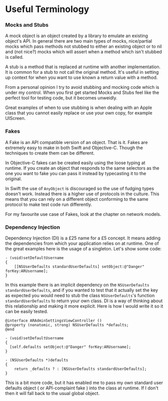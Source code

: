 # Useful Terminology

### Mocks and Stubs

A mock object is an object created by a library to emulate an existing object's API. In general there are two main types of mocks, nice/partial mocks which pass methods not stubbed to either an existing object or to nil and (not nice?) mocks which will assert when a method which isn't stubbed is called.

A stub is a method that is replaced at runtime with another implementation. It is common for a stub to not call the original method. It's useful in setting up context for when you want to use known a return value with a method.

From a personal opinion I try to avoid stubbing and mocking code which is under my control. When you first get started Mocks and Stubs feel like the perfect tool for testing code, but it becomes unweidly.

Great examples of when to use stubbing is when dealing with an Apple class that you cannot easily replace or use your own copy, for example UIScreen.

### Fakes

A Fake is an API compatible version of an object. That is it. Fakes are extremely easy to make in both Swift and Objective-C. Though the techniques to create them can be different.

In Objective-C fakes can be created easily using the loose typing at runtime. If you create an object that responds to the same selectors as the one you want to fake you can pass it instead by typecasting it to the original.

In Swift the use of `AnyObject` is discouraged so the use of fudging types doesn't work. Instead there is a higher use of protocols in the culture. This means that you can rely on a different object conforming to the same protocol to make test code run differently.

For my favourite use case of Fakes, look at the chapter on network models.

### Dependency Injection

Dependency Injection (DI) is a £25 name for a £5 concept. It means adding the dependencies from which your application relies on at runtime. One of the great examples here is the usage of a singleton. Let's show some code:

``` objc
- (void)setDefaultUsername
{
	[[NSUserDefaults standardUserDefaults] setObject:@"Danger" forKey:ARUsername];
}
```

In this example there is an implicit dependency on the `NSUserDefaults standardUserDefaults`, and if you wanted to test that it actually set the key as expected you would need to stub the class `NSUserDefaults`'s function `standardUserDefaults` to return your own class. DI is a way of thinking about this relationship and making it more explicit. Here is how I would write it so it can be easily tested.

``` objc
@interface ARAdminSettingsViewController ()
@property (nonatomic, strong) NSUserDefaults *defaults;
@end

- (void)setDefaultUsername
{
  [self.defaults setObject:@"Danger" forKey:ARUsername];
}

- (NSUserDefaults *)defaults
{
	return _defaults ? : [NSUserDefaults standardUserDefaults];
}
```
This is a bit more code, but it has enabled me to pass my own standard user defaults object ( or API-complaint fake ) into the class at runtime. If I don't then it will fall back to the usual global object.
